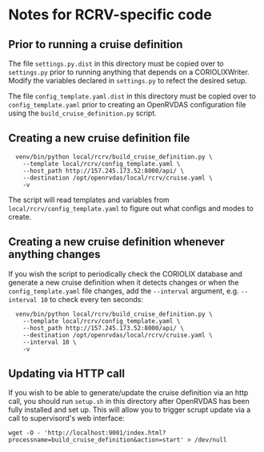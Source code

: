 # Notes for RCRV-specific code

## Prior to running a cruise definition

The file ``settings.py.dist`` in this directory must be copied over to
``settings.py`` prior to running anything that depends on a
CORIOLIXWriter.  Modify the variables declared in ``settings.py`` to
refect the desired setup.

The file ``config_template.yaml.dist`` in this directory must be copied over to
``config_template.yaml`` prior to creating an OpenRVDAS configuration file using the ``build_cruise_definition.py`` script.

## Creating a new cruise definition file

```
  venv/bin/python local/rcrv/build_cruise_definition.py \
    --template local/rcrv/config_template.yaml \
    --host_path http://157.245.173.52:8000/api/ \
    --destination /opt/openrvdas/local/rcrv/cruise.yaml \
    -v
```

The script will read templates and variables from
``local/rcrv/config_template.yaml`` to figure out what configs and
modes to create.

## Creating a new cruise definition whenever anything changes

If you wish the script to periodically check the CORIOLIX database and
generate a new cruise definition when it detects changes or when the
``config_template.yaml`` file changes, add the ``--interval``
argument, e.g. ``--interval 10`` to check every ten seconds:

```
  venv/bin/python local/rcrv/build_cruise_definition.py \
    --template local/rcrv/config_template.yaml \
    --host_path http://157.245.173.52:8000/api/ \
    --destination /opt/openrvdas/local/rcrv/cruise.yaml \
    --interval 10 \
    -v
```

## Updating via HTTP call

If you wish to be able to generate/update the cruise definition via an
http call, you should run ``setup.sh`` in this directory after
OpenRVDAS has been fully installed and set up. This will allow you to
trigger scrupt update via a call to supervisord's web interface:

```
wget -O - 'http://localhost:9001/index.html?processname=build_cruise_definition&action=start' > /dev/null
```


